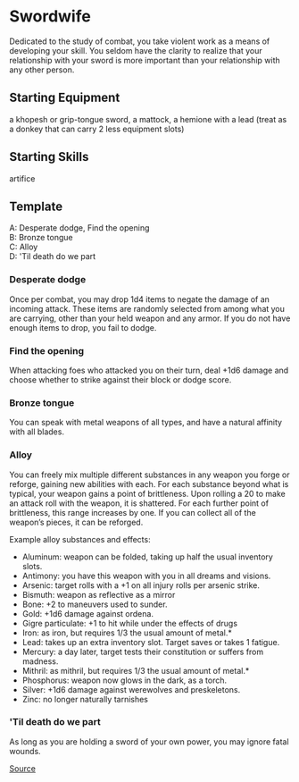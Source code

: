 # Swordwife

Dedicated to the study of combat, you take violent work as a means of developing your skill. You seldom have the clarity to realize that your relationship with your sword is more important than your relationship with any other person.

##  Starting Equipment
a khopesh or grip-tongue sword, a mattock, a hemione with a lead (treat as a donkey that can carry 2 less equipment slots)

## Starting Skills
artifice

## Template
A: Desperate dodge, Find the opening <br />
B: Bronze tongue <br />
C: Alloy <br />
D: 'Til death do we part <br />

### Desperate dodge 

Once per combat, you may drop 1d4 items to negate the damage of an incoming attack. These items are randomly selected from among what you are carrying, other than your held weapon and any armor. If you do not have enough items to drop, you fail to dodge.

### Find the opening 

When attacking foes who attacked you on their turn, deal +1d6 damage and choose whether to strike against their block or dodge score.

### Bronze tongue
You can speak with metal weapons of all types, and have a natural affinity with all blades. 

### Alloy
You can freely mix multiple different substances in any weapon you forge or reforge, gaining new abilities with each. For each substance beyond what is typical, your weapon gains a point of brittleness. Upon rolling a 20 to make an attack roll with the weapon, it is shattered. For each further point of brittleness, this range increases by one. If you can collect all of the weapon’s pieces, it can be reforged.

Example alloy substances and effects:

- Aluminum: weapon can be folded, taking up half the usual inventory slots.
- Antimony: you have this weapon with you in all dreams and visions.
- Arsenic: target rolls with a +1 on all injury rolls per arsenic strike.
- Bismuth: weapon as reflective as a mirror
- Bone: +2 to maneuvers used to sunder.
- Gold: +1d6 damage against ordena.
- Gigre particulate: +1 to hit while under the effects of drugs
- Iron: as iron, but requires 1/3 the usual amount of metal.*
- Lead: takes up an extra inventory slot. Target saves or takes 1 fatigue.
- Mercury: a day later, target tests their constitution or suffers from madness.
- Mithril: as mithril, but requires 1/3 the usual amount of metal.*
- Phosphorus: weapon now glows in the dark, as a torch.
- Silver: +1d6 damage against werewolves and preskeletons.
- Zinc: no longer naturally tarnishes

### 'Til death do we part

As long as you are holding a sword of your own power, you may ignore fatal wounds.

 [Source](https://whosemeasure.blogspot.com/2020/05/glog-fighter-discipline-swordwife.html)